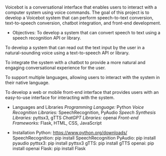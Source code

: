 Voicebot is a conversational interface that enables users to interact with a computer system using voice commands. The goal of this project is to develop a Voicebot system that can perform speech-to-text conversion, text-to-speech conversion, chatbot integration, and front-end development.

- Objectives:
To develop a system that can convert speech to text using a speech recognition API or library.

To develop a system that can read out the text input by the user in a natural-sounding voice using a text-to-speech API or library.

To integrate the system with a chatbot to provide a more natural and engaging conversational experience for the user.

To support multiple languages, allowing users to interact with the system in their native language.

To develop a web or mobile front-end interface that provides users with an easy-to-use interface for interacting with the system.

- Languages and Libraries
*Programming Language:* Python
*Voice Recognition Libraries:* SpeechRecognition, PyAudio
*Speech Synthesis Libraries:* pyttsx3, gTTS
*ChatGPT Libraries:* openai
*Front-end Frameworks:* Flask, HTML, CSS, JavaScript

- Installation
Python: https://www.python.org/downloads/
SpeechRecognition: pip install SpeechRecognition
PyAudio: pip install pyaudio
pyttsx3: pip install pyttsx3
gTTS: pip install gTTS
openai: pip install openai
Flask: pip install Flask